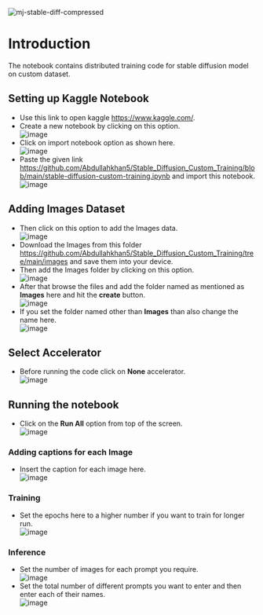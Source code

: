 ![mj-stable-diff-compressed](https://github.com/Abdullahkhan5/Stable_Diffusion_Custom_Training/assets/70315737/9414a47f-b73b-4880-9870-56295d28bd71)


# Introduction
The notebook contains distributed training code for stable diffusion model on custom dataset.

## Setting up Kaggle Notebook
* Use this link to open kaggle https://www.kaggle.com/.
* Create a new notebook by clicking on this option.
<br> ![image](https://github.com/Abdullahkhan5/Stable_Diffusion_Custom_Training/assets/70315737/678c9e2c-b26b-40bb-ae23-f4f1211433b9)
* Click on import notebook option as shown here.
<br> ![image](https://github.com/Abdullahkhan5/Stable_Diffusion_Custom_Training/assets/70315737/6ed874d6-9781-4069-9650-6e89e85d23f2)
* Paste the given link https://github.com/Abdullahkhan5/Stable_Diffusion_Custom_Training/blob/main/stable-diffusion-custom-training.ipynb and import this notebook.
<br> ![image](https://github.com/Abdullahkhan5/Stable_Diffusion_Custom_Training/assets/70315737/8fd6b0f7-467e-4384-ac05-9f238fa91a3f)

## Adding Images Dataset
* Then click on this option to add the Images data.
<br> ![image](https://github.com/Abdullahkhan5/Stable_Diffusion_Custom_Training/assets/70315737/d6690fa1-0396-462e-bd46-fea0f104e981)
* Download the Images from this folder https://github.com/Abdullahkhan5/Stable_Diffusion_Custom_Training/tree/main/images and save them into your device.
* Then add the Images folder by clicking on this option.
<br> ![image](https://github.com/Abdullahkhan5/Stable_Diffusion_Custom_Training/assets/70315737/a9484d80-9b66-4166-a49f-6e1933159a01)
* After that browse the files and add the folder named as mentioned as **Images** here and hit the **create** button.
<br> ![image](https://github.com/Abdullahkhan5/Stable_Diffusion_Custom_Training/assets/70315737/b5350fdc-0d05-40c5-9013-ab713a7e68b5)
* If you set the folder named other than **Images** than also change the name here.
<br> ![image](https://github.com/Abdullahkhan5/Stable_Diffusion_Custom_Training/assets/70315737/15d2953b-d3ed-460b-b752-42eb0f36962d)


## Select Accelerator
* Before running the code click on **None** accelerator.
<br> ![image](https://github.com/Abdullahkhan5/Stable_Diffusion_Custom_Training/assets/70315737/17e27bb6-1be8-47f1-8f3b-3b941ac2ebb8)

## Running the notebook
* Click on the **Run All** option from top of the screen.
<br> ![image](https://github.com/Abdullahkhan5/Stable_Diffusion_Custom_Training/assets/70315737/bcab31de-0965-4439-a6df-2e99cc1c43d5)
### Adding captions for each Image
* Insert the caption for each image here.
<br> ![image](https://github.com/Abdullahkhan5/Stable_Diffusion_Custom_Training/assets/70315737/1c398fcb-ddf8-4d54-9fff-0bcada5547bc)
### Training
* Set the epochs here to a higher number if you want to train for longer run.
<br> ![image](https://github.com/Abdullahkhan5/Stable_Diffusion_Custom_Training/assets/70315737/756b328d-816a-4535-8da1-ef31dd5bc59a)
### Inference
* Set the number of images for each prompt you require.
<br> ![image](https://github.com/Abdullahkhan5/Stable_Diffusion_Custom_Training/assets/70315737/460024ce-2381-45a7-8511-e847ab305d94)
* Set the total number of different prompts you want to enter and then enter each of their names.
<br> ![image](https://github.com/Abdullahkhan5/Stable_Diffusion_Custom_Training/assets/70315737/8670ccc7-cb2b-4d7c-880b-4ae17e67f780)
